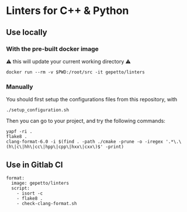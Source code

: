 # Linters for C++ & Python

## Use locally

### With the pre-built docker image

:warning: this will update your current working directory :warning:

```
docker run --rm -v $PWD:/root/src -it gepetto/linters
```

### Manually

You should first setup the configurations files from this repository, with

```
./setup_configuration.sh
```

Then you can go to your project, and try the following commands:

```
yapf -ri .
flake8 .
clang-format-6.0 -i $(find . -path ./cmake -prune -o -iregex '.*\.\(h\|c\|hh\|cc\|hpp\|cpp\|hxx\|cxx\)$' -print)
```

## Use in Gitlab CI

```
format:
  image: gepetto/linters
  script:
    - isort -c
    - flake8 .
    - check-clang-format.sh
```
